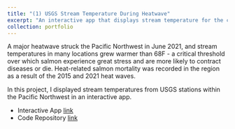 ```yaml
---
title: "(1) USGS Stream Temperature During Heatwave"
excerpt: "An interactive app that displays stream temperature for the chosen USGS station. <br/><img src='/images/USGS_app_demo.gif'>"
collection: portfolio
---
```

A major heatwave struck the Pacific Northwest in June 2021, and stream temperatures in many locations grew warmer than 68F - a critical threshold over which salmon experience great stress and are more likely to contract diseases or die. Heat-related salmon mortality was recorded in the region as a result of the 2015 and 2021 heat waves.

In this project, I displayed stream temperatures from USGS stations within the Pacific Northwest in an interactive app.

- Interactive App [link](https://laurapuckett.shinyapps.io/Pacific_NW_Stream_Temperature_during_2021_Heatwave/)
- Code Repository [link](https://github.com/Laura-Puckett/Stream_Temperature)
